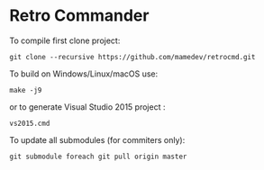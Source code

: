 # Retro Commander


To compile first clone project:

```
git clone --recursive https://github.com/mamedev/retrocmd.git

```


To build on Windows/Linux/macOS use:

```
make -j9
```

or to generate Visual Studio 2015 project :

```
vs2015.cmd
```

To update all submodules (for commiters only):
```
git submodule foreach git pull origin master
```
